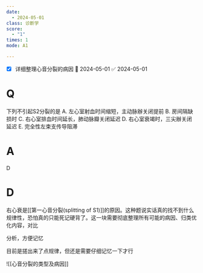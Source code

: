 ```yaml
---
date:
  - 2024-05-01
class: 诊断学
score:
  - "1"
times: 1
mode: A1

--- 
```

- [x] 详细整理心音分裂的病因 📅 2024-05-01 ✅ 2024-05-01


# Q
下列不引起S2分裂的是
A. 左心室射血时间缩短，主动脉辦关闭提前
B. 房间隔缺损时
C. 右心室排血时间延长，肺动脉瓣关闭延迟
D. 右心室衰竭时，三尖辦关闭延迟
E. 完全性左束支传导阻滞

# A

D



# D
右心衰是[[第一心音分裂(splitting of S1)]]的原因。这种题说实话真的找不到什么规律性，恐怕真的只能死记硬背了。这一块需要彻底整理所有可能的病因、归类优化内容，对比

分析，方便记忆

目前是搓出来了点规律，但还是需要仔细记忆一下才行

![[心音分裂的类型及病因]]